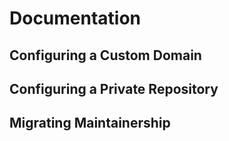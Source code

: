 # Documentation

## Configuring a Custom Domain

## Configuring a Private Repository

## Migrating Maintainership

